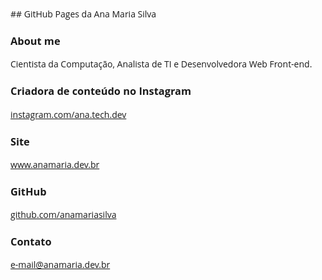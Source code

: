 <font face="Open Sans">## GitHub Pages da Ana Maria Silva

### About me
Cientista da Computação, Analista de TI e Desenvolvedora Web Front-end.
<br>
### Criadora de conteúdo no Instagram
<a href="https://instagram.com/ana.tech.dev">instagram.com/ana.tech.dev</a>
<br>
### Site
<a href="https://www.anamaria.dev.br">www.anamaria.dev.br</a>
<br>
### GitHub
<a href="https://github.com/anamariasilva">github.com/anamariasilva</a>
<br>
### Contato
e-mail@anamaria.dev.br</font>
